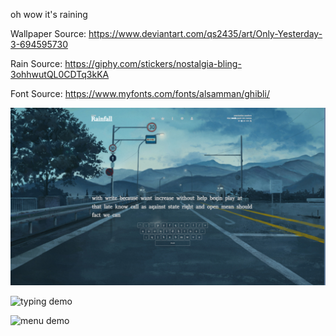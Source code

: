 oh wow it's raining

Wallpaper Source: https://www.deviantart.com/qs2435/art/Only-Yesterday-3-694595730

Rain Source: https://giphy.com/stickers/nostalgia-bling-3ohhwutQL0CDTq3kKA

Font Source: https://www.myfonts.com/fonts/alsamman/ghibli/

![screenshot](demo/screenshot.png)

![typing demo](demo/typing.gif)

![menu demo](demo/menu.gif)
